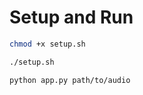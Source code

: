 # Setup and Run

```bash
chmod +x setup.sh
```
```bash
./setup.sh
```
```bash
python app.py path/to/audio
```
